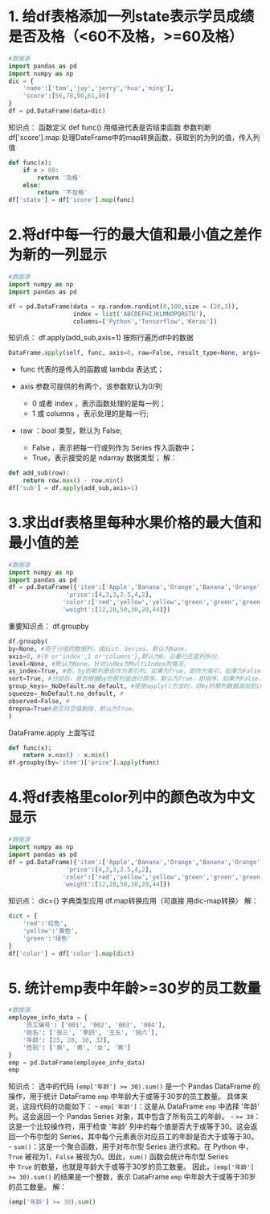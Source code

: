 # 1. 给df表格添加一列state表示学员成绩是否及格（<60不及格，>=60及格）

``` python
#数据源
import pandas as pd
import numpy as np
dic = {
    'name':['tom','jay','jerry','hua','ming'],
    'score':[56,78,90,61,80]
}
df = pd.DataFrame(data=dic)
```
知识点：
函数定义 def func()  用缩进代表是否结束函数
参数判断
df['score'].map  处理DateFrame中的map转换函数，获取到的为列的值，传入列值

``` python
def func(x):
    if x > 60:
        return '及格'
    else:
        return '不及格'
df['state'] = df['score'].map(func)
```


# 2.将df中每一行的最大值和最小值之差作为新的一列显示

```python
#数据源
import numpy as np
import pandas as pd

df = pd.DataFrame(data = np.random.randint(0,100,size = (20,3)),
                  index = list('ABCDEFHIJKLMNOPQRSTU'),
                  columns=['Python','Tensorflow','Keras'])
```

知识点：
df.apply(add_sub,axis=1)  按照行遍历df中的数据

```python
DataFrame.apply(self, func, axis=0, raw=False, result_type=None, args=(), **kwds
```
- func 代表的是传入的函数或 lambda 表达式；
- axis 参数可提供的有两个，该参数默认为0/列  
	- 0 或者 index ，表示函数处理的是每一列；
	- 1 或 columns ，表示处理的是每一行;

- raw ：bool 类型，默认为 False;  
	- False ，表示把每一行或列作为 Series 传入函数中；
	- True，表示接受的是 ndarray 数据类型；
解：
``` python
def add_sub(row):
    return row.max() - row.min()
df['sub'] = df.apply(add_sub,axis=1)
```

# 3.求出df表格里每种水果价格的最大值和最小值的差

```python
#数据源
import numpy as np
import pandas as pd
df = pd.DataFrame({'item':['Apple','Banana','Orange','Banana','Orange','Apple'],
                'price':[4,3,3,2.5,4,2],
               'color':['red','yellow','yellow','green','green','green'],
               'weight':[12,20,50,30,20,44]})
```
重要知识点：
df.groupby
```python
df.groupby(
by=None, #用于分组的数据列，或dict、Series。默认为None。
axis=0, #{0 or'index',1 or'columns'},默认为0。沿着行还是列拆分。
level=None, #默认为None。针对index为MultiIndex的情况。
as_index=True, #即，by的那列是否作为索引列。如果为True，即作为索引，如果为False，即不作为索引列。会重新赋值索引——从0开始的整数。
sort=True, #分组后，是否根据by的那列值进行排序。默认为True，即排序。如果为False，则不排序。
group_keys=_NoDefault.no_default, #使用apply()方法时，将by的那列数据添加到index中用来识别。
squeeze=_NoDefault.no_default, #
observed=False, #
dropna=True#是否将空值删除，默认为True。
)
```
DataFrame.apply  上面写过

```python
def func(x):
    return x.max() - x.min()
df.groupby(by='item')['price'].apply(func)
```

# 4.将df表格里color列中的颜色改为中文显示
```python
#数据源
import numpy as np
import pandas as pd
df = pd.DataFrame({'item':['Apple','Banana','Orange','Banana','Orange','Apple'],
                'price':[4,3,3,2.5,4,2],
               'color':['red','yellow','yellow','green','green','green'],
               'weight':[12,20,50,30,20,44]})
```

知识点：
dic={}  字典类型应用
df.map转换应用（可直接 用dic-map转换）
解：
```python
dict = {
    'red':'红色',
    'yellow':'黄色',
    'green':'绿色'
}
df['color'] = df['color'].map(dict)
```

# 5. 统计emp表中年龄>=30岁的员工数量
```python
#数据源
employee_info_data = {
    '员工编号': ['001', '002', '003', '004'],
    '姓名': ['张三', '李四', '王五', '钱六'],
    '年龄': [25, 28, 30, 32],
    '性别': ['男', '男', '女', '男']
}
emp = pd.DataFrame(employee_info_data)
emp

```
知识点：
选中的代码 `(emp['年龄'] >= 30).sum()` 是一个 Pandas DataFrame 的操作，用于统计 DataFrame `emp` 中年龄大于或等于30岁的员工数量。
具体来说，这段代码的功能如下：
	-  `emp['年龄']`：这是从 DataFrame `emp` 中选择 '年龄' 列。这会返回一个 Pandas Series 对象，其中包含了所有员工的年龄。
	- `>= 30`：这是一个比较操作符，用于检查 '年龄' 列中的每个值是否大于或等于30。这会返回一个布尔型的 Series，其中每个元素表示对应员工的年龄是否大于或等于30。
	- `sum()`：这是一个聚合函数，用于对布尔型 Series 进行求和。在 Python 中，`True` 被视为1，`False` 被视为0。因此，`sum()` 函数会统计布尔型 Series 中 `True` 的数量，也就是年龄大于或等于30岁的员工数量。
因此，`(emp['年龄'] >= 30).sum()` 的结果是一个整数，表示 DataFrame `emp` 中年龄大于或等于30岁的员工数量。
解：
``` python
(emp['年龄'] >= 30).sum()
```
